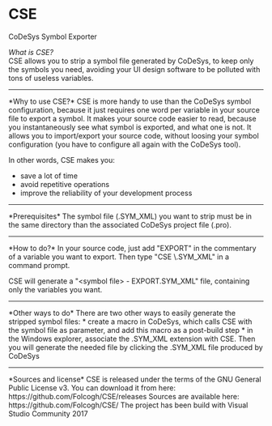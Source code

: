 # CSE
CoDeSys Symbol Exporter


*What is CSE?*  
CSE allows you to strip a symbol file generated by CoDeSys, to keep only the symbols you need,
avoiding your UI design software to be polluted with tons of useless variables.
<hr>
*Why to use CSE?*
CSE is more handy to use than the CoDeSys symbol configuration, because it just requires one word
per variable in your source file to export a symbol.
It makes your source code easier to read, because you instantaneously see what symbol is exported,
and what one is not.
It allows you to import/export your source code, without loosing your symbol configuration (you have to 
configure all again with the CoDeSys tool).

In other words, CSE makes you:
- save a lot of time
- avoid repetitive operations
- improve the reliability of your development process
<hr>
*Prerequisites*  
The symbol file (.SYM_XML) you want to strip must be in the same directory than the associated
CoDeSys project file (.pro).
<hr>
*How to do?*  
In your source code, just add "EXPORT" in the commentary of a variable you want to export.
Then type "CSE \<symbol file\>.SYM_XML" in a command prompt.

CSE will generate a "\<symbol file\> - EXPORT.SYM_XML" file, containing only the variables you want.
<hr>
*Other ways to do*  
There are two other ways to easily generate the stripped symbol files:
* create a macro in CoDeSys, which calls CSE with the symbol file as parameter, and add this macro as a post-build step
* in the Windows explorer, associate the .SYM_XML extension with CSE. Then you will generate the needed file by clicking the .SYM_XML file produced by CoDeSys
<hr>
*Sources and license*
CSE is released under the terms of the GNU General Public License v3.
You can download it from here: https://github.com/Folcogh/CSE/releases
Sources are available here: https://github.com/Folcogh/CSE/
The project has been build with Visual Studio Community 2017
